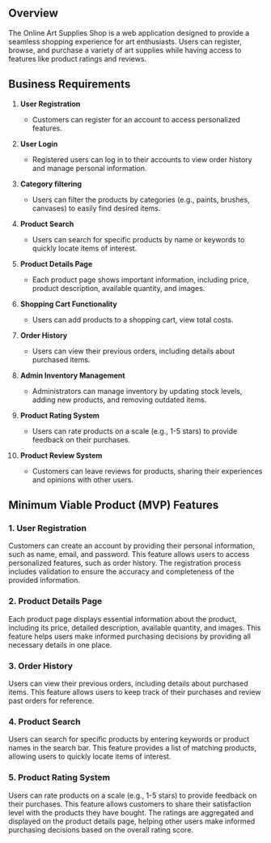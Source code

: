 [//]: # (# Online Art Supplies Shop)

## Overview
The Online Art Supplies Shop is a web application designed to provide a seamless shopping experience for art enthusiasts. 
Users can register, browse, and purchase a variety of art supplies while having access to features like product ratings
and reviews.

## Business Requirements

1. **User Registration**
    - Customers can register for an account to access personalized features.

2. **User Login**
    - Registered users can log in to their accounts to view order history and manage personal information.

3. **Category filtering**
    - Users can filter the products by categories (e.g., paints, brushes, canvases) to easily find desired items.
   
4. **Product Search**
    - Users can search for specific products by name or keywords to quickly locate items of interest.

5. **Product Details Page**
    - Each product page shows important information, including price, product description, available quantity, and images.

6. **Shopping Cart Functionality**
    - Users can add products to a shopping cart, view total costs.

7. **Order History**
    - Users can view their previous orders, including details about purchased items.

8. **Admin Inventory Management**
    - Administrators can manage inventory by updating stock levels, adding new products, and removing outdated items.

9. **Product Rating System**
    - Users can rate products on a scale (e.g., 1-5 stars) to provide feedback on their purchases.

10. **Product Review System**
     - Customers can leave reviews for products, sharing their experiences and opinions with other users.


## Minimum Viable Product (MVP) Features

### 1. User Registration
Customers can create an account by providing their personal information, such as name, email, and password. This 
feature allows users to access personalized features, such as order history. The registration 
process includes validation to ensure the accuracy and completeness of the provided information.

### 2. Product Details Page
Each product page displays essential information about the product, including its price, detailed description, available
quantity, and images. This feature helps users make informed purchasing decisions by providing all necessary details in 
one place. 

### 3. Order History
Users can view their previous orders, including details about purchased items. This feature allows users to keep track
of their purchases and review past orders for reference.

### 4. Product Search
Users can search for specific products by entering keywords or product names in the search bar. This feature provides 
a list of matching products, allowing users to quickly locate items of interest. 

### 5. Product Rating System
Users can rate products on a scale (e.g., 1-5 stars) to provide feedback on their purchases. This feature allows 
customers to share their satisfaction level with the products they have bought. The ratings are aggregated and 
displayed on the product details page, helping other users make informed purchasing decisions based on the overall 
rating score.

